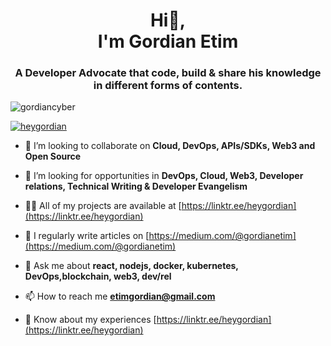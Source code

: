 <h1 align="center">Hi👋, <br> I'm Gordian Etim</h1>
<h3 align="center">A Developer Advocate that code, build & share his knowledge in different forms of contents.</h3>

<p align="left"> <img src="https://komarev.com/ghpvc/?username=gordiancyber&label=Profile%20views&color=0e75b6&style=flat" alt="gordiancyber" /> </p>

<p align="left"> <a href="https://twitter.com/heygordian" target="blank"><img src="https://img.shields.io/twitter/follow/heygordian?logo=twitter&style=for-the-badge" alt="heygordian" /></a> </p>

- 👯 I’m looking to collaborate on **Cloud, DevOps, APIs/SDKs, Web3 and Open Source**

- 🤝 I’m looking for opportunities in **DevOps, Cloud, Web3, Developer relations, Technical Writing & Developer Evangelism**

- 👨‍💻 All of my projects are available at [https://linktr.ee/heygordian](https://linktr.ee/heygordian)

- 📝 I regularly write articles on [https://medium.com/@gordianetim](https://medium.com/@gordianetim)

- 💬 Ask me about **react, nodejs, docker, kubernetes, DevOps,blockchain, web3, dev/rel**

- 📫 How to reach me **etimgordian@gmail.com**

- 📄 Know about my experiences [https://linktr.ee/heygordian](https://linktr.ee/heygordian)


